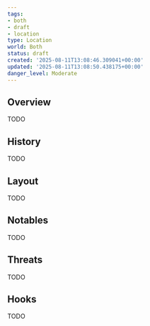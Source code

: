 ```yaml
---
tags:
- both
- draft
- location
type: Location
world: Both
status: draft
created: '2025-08-11T13:08:46.309041+00:00'
updated: '2025-08-11T13:08:50.438175+00:00'
danger_level: Moderate
---
```



## Overview

TODO
## History

TODO
## Layout

TODO
## Notables

TODO
## Threats

TODO
## Hooks

TODO
